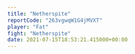 ```yaml
---
title: "Netherspite"
reportCode: "263vgwqW1G4jMVXT"
player: "Fat"
fight: "Netherspite"
date: 2021-07-15T18:53:21.415000+00:00
---
```

